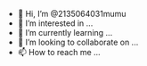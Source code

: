 - 👋 Hi, I’m @2135064031mumu
- 👀 I’m interested in ...
- 🌱 I’m currently learning ...
- 💞️ I’m looking to collaborate on ...
- 📫 How to reach me ...

<!---
2135064031mumu/2135064031mumu is a ✨ special ✨ repository because its `README.md` (this file) appears on your GitHub profile.
You can click the Preview link to take a look at your changes.
--->
